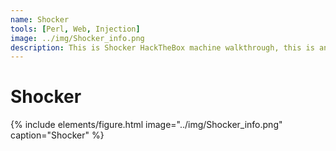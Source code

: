 ```yaml
---
name: Shocker
tools: [Perl, Web, Injection]
image: ../img/Shocker_info.png
description: This is Shocker HackTheBox machine walkthrough, this is an easy difficulty linux machine with ip 10.10.10.56.
---
```


# Shocker

{% include elements/figure.html image="../img/Shocker_info.png" caption="Shocker" %}